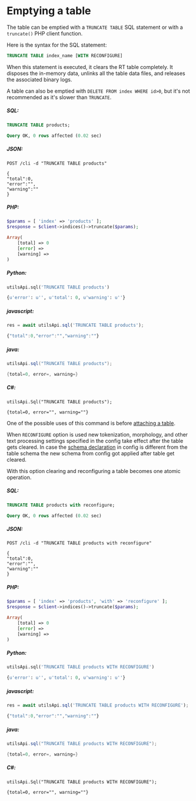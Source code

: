 # Emptying a table

The table can be emptied with a `TRUNCATE TABLE` SQL statement or with a `truncate()` PHP client function.

Here is the syntax for the SQL statement:

```sql
TRUNCATE TABLE index_name [WITH RECONFIGURE]
```

<!-- example truncate -->

When this statement is executed, it clears the RT table completely. It disposes the in-memory data, unlinks all the table data files, and releases the associated binary logs.

A table can also be emptied with `DELETE FROM index WHERE id>0`, but it's not recommended as it's slower than `TRUNCATE`.

<!-- intro -->
##### SQL:
<!-- request SQL -->

```sql
TRUNCATE TABLE products;
```
<!-- response SQL -->

```sql
Query OK, 0 rows affected (0.02 sec)
```

<!-- intro -->
##### JSON:

<!-- request JSON -->

```http
POST /cli -d "TRUNCATE TABLE products"
```

<!-- response JSON -->
```http
{
"total":0,
"error":"",
"warning":""
}
```

<!-- intro -->
##### PHP:

<!-- request PHP -->

```php
$params = [ 'index' => 'products' ];
$response = $client->indices()->truncate($params);
```

<!-- response PHP -->
```php
Array(
    [total] => 0
    [error] => 
    [warning] => 
)
```
<!-- intro -->
##### Python:

<!-- request Python -->

```python
utilsApi.sql('TRUNCATE TABLE products')
```

<!-- response Python -->
```python
{u'error': u'', u'total': 0, u'warning': u''}
```
<!-- intro -->
##### javascript:

<!-- request javascript -->

```javascript
res = await utilsApi.sql('TRUNCATE TABLE products');
```

<!-- response javascript -->
```javascript
{"total":0,"error":"","warning":""}
```

<!-- intro -->
##### java:

<!-- request Java -->

```java
utilsApi.sql("TRUNCATE TABLE products");
```

<!-- response Java -->
```java
{total=0, error=, warning=}
```

<!-- intro -->
##### C#:

<!-- request C# -->

```clike
utilsApi.Sql("TRUNCATE TABLE products");
```

<!-- response C# -->
```clike
{total=0, error="", warning=""}
```

<!-- end -->

One of the possible uses of this command is before [attaching a table](Data_creation_and_modification/Adding_data_from_external_storages/Adding_data_to_tables/Attaching_a_plain_table_to_RT_table.md).

<!-- example truncate with RECONFIGURE -->

When `RECONFIGURE` option is used new tokenization, morphology, and other text processing settings specified in the config take effect after the table gets cleared. In case the [schema declaration](Creating_a_table/Data_types.md) in config is different from the table schema the new schema from config got applied after table get cleared.

With this option clearing and reconfiguring a table becomes one atomic operation.

<!-- intro -->
##### SQL:
<!-- request SQL -->

```sql
TRUNCATE TABLE products with reconfigure;
```
<!-- response SQL -->

```sql
Query OK, 0 rows affected (0.02 sec)
```

<!-- intro -->
##### JSON:

<!-- request HTTP -->

```http
POST /cli -d "TRUNCATE TABLE products with reconfigure"
```

<!-- response HTTP -->
```http
{
"total":0,
"error":"",
"warning":""
}
```

<!-- intro -->
##### PHP:

<!-- request PHP -->

```php
$params = [ 'index' => 'products', 'with' => 'reconfigure' ];
$response = $client->indices()->truncate($params);
```

<!-- response PHP -->
```php
Array(
    [total] => 0
    [error] => 
    [warning] => 
)
```
<!-- intro -->
##### Python:

<!-- request Python -->

```python
utilsApi.sql('TRUNCATE TABLE products WITH RECONFIGURE')
```

<!-- response Python -->
```python
{u'error': u'', u'total': 0, u'warning': u''}
```
<!-- intro -->
##### javascript:

<!-- request javascript -->

```javascript
res = await utilsApi.sql('TRUNCATE TABLE products WITH RECONFIGURE');
```

<!-- response javascript -->
```javascript
{"total":0,"error":"","warning":""}
```

<!-- intro -->
##### java:

<!-- request Java -->

```java
utilsApi.sql("TRUNCATE TABLE products WITH RECONFIGURE");
```

<!-- response Java -->
```java
{total=0, error=, warning=}
```

<!-- intro -->
##### C#:

<!-- request C# -->

```clike
utilsApi.Sql("TRUNCATE TABLE products WITH RECONFIGURE");
```

<!-- response C# -->
```clike
{total=0, error="", warning=""}
```
<!-- end -->
<!-- proofread -->